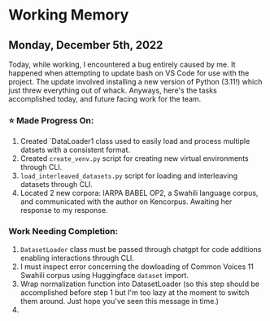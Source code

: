 # Working Memory

## Monday, December 5th, 2022

Today, while working, I encountered a bug entirely caused by me. It happened when attempting to update bash on VS Code for use with the project. The update involved installing a new version of Python (3.11!) which just threw everything out of whack. Anyways, here's the tasks accomplished today, and future facing work for the team. 

### ⭐ Made Progress On:

1. Created `DataLoader1 class used to easily load and process multiple datsets with a consistent format.
2. Created `create_venv.py` script for creating new virtual environments through CLI.
3. `load_interleaved_datasets.py` script for loading and interleaving datasets through CLI.
4. Located 2 new corpora: IARPA BABEL OP2, a Swahili language corpus, and communicated with the author on Kencorpus. Awaiting her response to my response.

### Work Needing Completion:

1. `DatasetLoader` class must be passed through chatgpt for code additions enabling interactions through CLI. 
2. I must inspect error concerning the dowloading of Common Voices 11 Swahili corpus using Huggingface `dataset` import. 
3. Wrap normalization function into DatasetLoader (so this step should be accomplished before step 1 but I'm too lazy at the moment to switch them around. Just hope you've seen this message in time.)
4. 